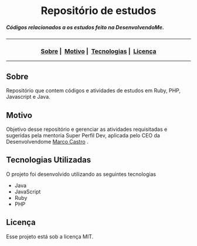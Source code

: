 <h1 align="center">Repositório de estudos</h1>
<h5 aling="center">Códigos relacionados a os estudos feito na DesenvolvendoMe.</h5>

___

<h3 align="center">
  <a href="#sobre">Sobre</a>&nbsp;|&nbsp;
  <a href="#motivo">Motivo</a>&nbsp;|&nbsp;
  <a href="#tecnologias-utilizadas">Tecnologias</a>&nbsp;|&nbsp;
  <a href="#licença">Licença</a>
</h3>

___

## Sobre

Repositório que contem códigos e atividades de estudos em Ruby, PHP, Javascript e Java.

## Motivo

Objetivo desse repositório e gerenciar as atividades requisitadas e sugeridas pela mentoria Super Perfil Dev, aplicada pelo CEO da Desenvolvendome <a href="https://www.linkedin.com/in/marcodotcastro/">Marco Castro</a> .



## Tecnologias Utilizadas 

O projeto foi desenvolvido utilizando as seguintes tecnologias

- Java
- JavaScript
- Ruby
- PHP



## Licença 

Esse projeto está sob a licença MIT.

